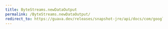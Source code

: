```yaml
---
title: ByteStreams.newDataOutput
permalink: /ByteStreams.newDataOutput/
redirect_to: https://guava.dev/releases/snapshot-jre/api/docs/com/google/common/io/ByteStreams.html#newDataOutput--
---
```

